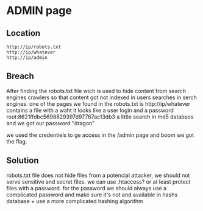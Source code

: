 # ADMIN page

## Location

```
http://ip/robots.txt 
http://ip/whatever
http://ip/admin 
```
## Breach

After finding the robots.txt file wich is used to hide content from search engines crawlers so that content got not indexed in users searches in serch engines.
one of the pages we found in the robots.txt is http://ip/whatever contains a file with a  waht it looks like a user login and a password
root:8621ffdbc5698829397d97767ac13db3
a little search in md5 databses and we got our password "dragon"

we used the credentiels to ge access in the /admin page and boom we got the flag.

## Solution

robots.txt file does not hide files from a potencial attacker, we should not serve sensitive and secret files.
we can use .htaccess? or at least protect files with a password.
for the password we should always use a complicated password and make sure it's not and available in hashs database + use a more complicated hashing algorithm